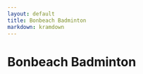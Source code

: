 ```yaml
---
layout: default
title: Bonbeach Badminton
markdown: kramdown
---
```

# Bonbeach Badminton

<div class="blurb">
</div><!-- /.blurb -->
